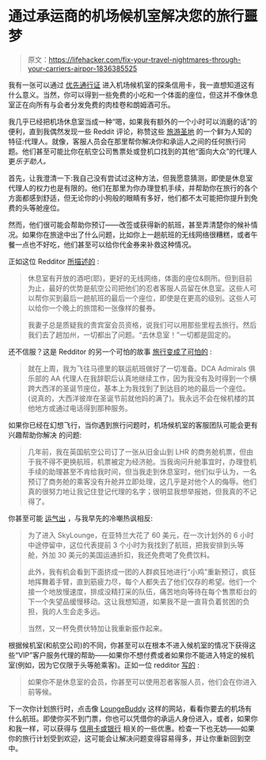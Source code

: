 # 通过承运商的机场候机室解决您的旅行噩梦

> 原文：<https://lifehacker.com/fix-your-travel-nightmares-through-your-carriers-airpor-1836385525>

我有一张可以通过 [优先通行证](https://www.prioritypass.com/) 进入机场候机室的探条信用卡，我一直想知道这有什么意义。当然，你可以得到一些免费的小吃和一个体面的座位，但这并不像休息室正在向所有与会者分发免费的肉桂卷和朗姆酒可乐。



我几乎已经把机场休息室当成一种“嗯，如果我有额外的一个小时可以消磨的话”的便利，直到我偶然发现一些 Reddit 评论，称赞这些 [旅游圣地](https://www.reddit.com/r/AskReddit/comments/7mfk4y/frequent_flyers_of_reddit_what_are_your_airport/druatre/) 的一个鲜为人知的特征:代理人。就像，客服人员会在那里帮你解决你和承运人之间的任何旅行问题。他们甚至可能比你在航空公司售票处或登机口找到的其他“面向大众”的代理人更*乐于助人。*

首先，让我澄清一下:我自己没有尝试过这种方法，但我愿意猜测，即使是休息室代理人的权力也是有限的。他们在那里为你办理登机手续，并帮助你在旅行的各个方面都感到舒适，但无论你的小狗般的眼睛有多好，他们都不太可能把你提升到免费的头等舱座位。

然而，他们很可能会帮助你预订——改签或获得新的航班，甚至弄清楚你的候补情况。如果你在旅途中出了什么问题，比如你上一趟航班的无线网络很糟糕，或者午餐一点也不好吃，他们甚至可以给你代金券来补救这种情况。

正如这位 Redditor [所描述的](https://www.reddit.com/r/AskReddit/comments/7mfk4y/frequent_flyers_of_reddit_what_are_your_airport/dru9ihv/) :

> 休息室有开放的酒吧(耶)，更好的无线网络，体面的座位&厕所。但到目前为止，最好的优势是航空公司把他们的忍者客服人员留在休息室。这些人可以帮你买到最后一趟航班的最后一个座位，即使是在更高的级别。这些人可以给你一个晚上的旅馆和一张像样的餐券。
> 
> 我妻子总是质疑我的贵宾室会员资格，说我们可以用那些里程去旅行。然后我们去了趟加州，一切都出了问题。“去休息室！”一切都是固定的。

还不信服？这是 Redditor 的另一个可怕的故事 [旅行变成了可怕的](https://www.reddit.com/r/AskReddit/comments/7mfk4y/frequent_flyers_of_reddit_what_are_your_airport/drut7hi/) :

> 就在上周，我为飞往马德里的联运航班做好了一切准备。DCA Admirals 俱乐部的 AA 代理人在我辞职后认真地继续工作，因为我没有及时得到一个横跨大西洋的圣诞节座位，基本上为我找到了到达目的地的最后一个座位。(说真的，大西洋彼岸在圣诞节前就他妈的满了)。我永远不会在候机楼的其他地方或通过电话得到那种服务。

如果你已经在幻想飞行，当你遇到旅行问题时，机场候机室的客服团队可能会更有兴趣帮助你解决 的问题:

> 几年前，我在英国航空公司订了一张从旧金山到 LHR 的商务舱机票，但由于我不得不更换航班，机票被定为经济舱。当我询问升舱事宜时，办理登机手续的助理甚至不肯给我时间，但当我走到休息室时，他们似乎认为，一名预订了商务舱的乘客没有升舱并立即处理，这几乎是对他个人的侮辱。他们真的很努力地让我记住登记代理的名字；很明显我想举报她，但我真的不记得了。

你甚至可能 [运气出](https://www.reddit.com/r/AskReddit/comments/7mfk4y/frequent_flyers_of_reddit_what_are_your_airport/druxtwl/) ，与我早先的冷嘲热讽相反:

> 为了进入 SkyLounge，在亚特兰大花了 60 美元，在一次计划外的 6 小时中途停留中，这位代表提前 3 个小时为我找到了航班，把我安排到头等舱，外加 30 美元的美国运通折扣，我还免费喝了免费饮料。
> 
> 此外，我有机会看到下面挤成一团的人群疯狂地进行“小鸡”重新预订，疯狂地挥舞着手臂，直到筋疲力尽，每个人都失去了他们仅存的希望。他们一个接一个地放慢速度，排成没精打采的队伍，痛苦地向等待在每个售票柜台的下一个失望品缓慢移动。这让我想知道，如果我不是一直背负着贫困的负担，我的人生会走多远。
> 
> 当然，又一杯免费伏特加让我重新振作起来。

根据候机室(和航空公司)的不同，你甚至可以在根本不进入候机室的情况下获得这些“VIP”客户服务代理的帮助——如果你不想付费或者如果你不能进入特定的候机室(例如，因为它仅限于头等舱乘客)。正如一位 redditor [写的](https://www.reddit.com/r/AskReddit/comments/7mfk4y/frequent_flyers_of_reddit_what_are_your_airport/drufn7s/) :

> 如果你不是休息室的会员，你甚至可以使用忍者客服人员，他们会在你进入前等候。

下一次你计划旅行时，点击像 [LoungeBuddy](https://www.loungebuddy.com/) 这样的网站，看看你要去的机场有什么航班。即使你买不到门票，你也可以凭借你的承运人身份进入，或者，如果你和我一样，可以获得与 [信用卡或银行](https://twocents.lifehacker.com/these-credit-cards-give-you-free-airport-lounge-access-1820374723) 相关的一些优惠。检查一下也无妨——如果你的旅行计划受到欢迎，这可能会让解决问题变得容易得多，并让你重新回到空中。